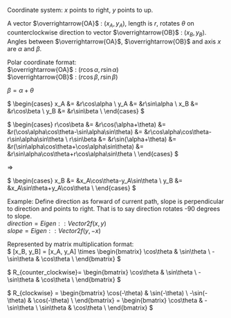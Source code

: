 Coordinate system: $x$ points to right, $y$ points to up.

A vector $\overrightarrow{OA}$ : $(x_A, y_A)$, length is $r$, rotates $\theta$ 
on counterclockwise direction to vector $\overrightarrow{OB}$ : $(x_B, y_B)$.  
Angles between $\overrightarrow{OA}$, $\overrightarrow{OB}$ and axis $x$ are 
$\alpha$ and $\beta$.  
  
Polar coordinate format:  
$\overrightarrow{OA}$ : $(r\cos\alpha, r\sin\alpha)$  
$\overrightarrow{OB}$ : $(r\cos\beta, r\sin\beta)$  
  
$\beta=\alpha+\theta$  
  
$
\begin{cases}
x_A &= &r\cos\alpha \\
y_A &= &r\sin\alpha \\
x_B &= &r\cos\beta \\
y_B &= &r\sin\beta \\
\end{cases}
$
  
$
\begin{cases}
r\cos\beta &= &r\cos(\alpha+\theta) &= 
&r(\cos\alpha\cos\theta-\sin\alpha\sin\theta) &=
&r\cos\alpha\cos\theta-r\sin\alpha\sin\theta \\
r\sin\beta &= &r\sin(\alpha+\theta) &=
&r(\sin\alpha\cos\theta+\cos\alpha\sin\theta) &=
&r\sin\alpha\cos\theta+r\cos\alpha\sin\theta \\
\end{cases}
$
  
$\Longrightarrow$
  
$
\begin{cases}
x_B &= &x_A\cos\theta-y_A\sin\theta \\
y_B &= &x_A\sin\theta+y_A\cos\theta \\
\end{cases}
$
  
Example: Define direction as forward of current path, slope is perpendicular to 
direction and points to right. That is to say direction rotates -90 degrees to 
slope.  
$direction=Eigen::Vector2f(x, y)$  
$slope=Eigen::Vector2f(y, -x)$  
  
Represented by matrix multiplication format:  
$
[x_B, y_B] = [x_A, y_A] \times
\begin{bmatrix}
\cos\theta & \sin\theta \\
-\sin\theta & \cos\theta \\
\end{bmatrix}
$
  
$
R_{counter_clockwise}=
\begin{bmatrix}
\cos\theta & \sin\theta \\
-\sin\theta & \cos\theta \\
\end{bmatrix}
$
  
$
R_{clockwise} =
\begin{bmatrix}
\cos(-\theta) & \sin(-\theta) \\
-\sin(-\theta) & \cos(-\theta) \\
\end{bmatrix}
= \begin{bmatrix}
\cos\theta & -\sin\theta \\
\sin\theta & \cos\theta \\
\end{bmatrix}
$